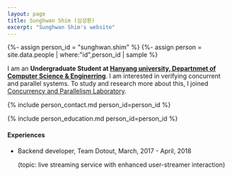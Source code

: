 ```yaml
---
layout: page
title: Sunghwan Shim (심성환)
excerpt: "Sunghwan Shim's website"
---
```


{%- assign person_id = "sunghwan.shim" %}
{%- assign person = site.data.people | where:"id",person_id | sample %}

I am an **Undergraduate Student at [Hanyang university,  Departnmet of Computer Science & Enginerring](http://cs.hanyang.ac.kr)**. I am interested in verifying concurrent and parallel systems. To study and research more about this, I joined [Concurrency and Parallelism Laboratory](https://cp.kaist.ac.kr).


{% include person_contact.md person_id=person_id %}


{% include person_education.md person_id=person_id %}


#### Experiences

- Backend developer, Team Dotout, March, 2017 - April, 2018

  (topic: live streaming service with enhanced user-streamer interaction)
